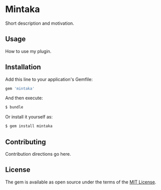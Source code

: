 # Mintaka
Short description and motivation.

## Usage
How to use my plugin.

## Installation
Add this line to your application's Gemfile:

```ruby
gem 'mintaka'
```

And then execute:
```bash
$ bundle
```

Or install it yourself as:
```bash
$ gem install mintaka
```

## Contributing
Contribution directions go here.

## License
The gem is available as open source under the terms of the [MIT License](http://opensource.org/licenses/MIT).
